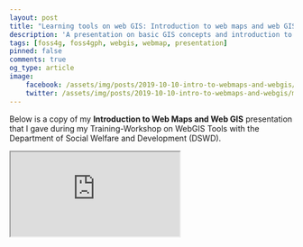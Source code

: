 ```yaml
---
layout: post
title: "Learning tools on web GIS: Introduction to web maps and web GIS"
description: 'A presentation on basic GIS concepts and introduction to Web Maps and Web GIS given during the Training-Workshop on WebGIS Tools with the Department of Social Welfare and Development (DSWD)'
tags: [foss4g, foss4gph, webgis, webmap, presentation]
pinned: false
comments: true
og_type: article
image:
    facebook: /assets/img/posts/2019-10-10-intro-to-webmaps-and-webgis/main.png
    twitter: /assets/img/posts/2019-10-10-intro-to-webmaps-and-webgis/main.png
---
```

Below is a copy of my **Introduction to Web Maps and Web GIS** presentation that I gave during my Training-Workshop on WebGIS Tools with the Department of Social Welfare and Development (DSWD).

<div class="embed-responsive embed-responsive-16by9">
    <iframe src='https://docs.google.com/presentation/d/e/2PACX-1vTpgCB4Fyt0eFHOVMofHI3VykD_52lnMz-7vKkSYdWDCUeclPC1QhMICce-8E6qlA1AlS8U6ghsTiu3/embed?start=false&loop=false&delayms=60000' allowfullscreen='true' mozallowfullscreen='true' webkitallowfullscreen='true'></iframe>
</div>
